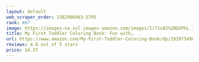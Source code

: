 ```yaml
---
layout: default 
﻿web_scraper_order: 1582906463-5705
rank: #87
image: https://images-na.ssl-images-amazon.com/images/I/71v8J%2BQXPhL.jpg
title: My First Toddler Coloring Book: Fun with…
url: https://www.amazon.com/My-First-Toddler-Coloring-Book/dp/1939754984/ref=zg_mw_books_87?_encoding=UTF8&psc=1&refRID=F7CXJB6QSX8DPP0KMBZS
reviews: 4.8 out of 5 stars
price: $4.37 
---
```

